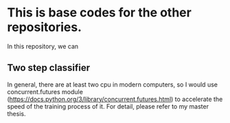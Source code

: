 # This is base codes for the other repositories.
In this repository, we can 

## Two step classifier
In general, there are at least two cpu in modern computers, so I would use concurrent.futures module 
(https://docs.python.org/3/library/concurrent.futures.html) to accelerate the speed of the training process of it.
For detail, please refer to my master thesis.